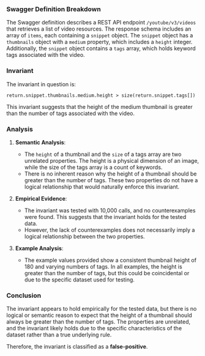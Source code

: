 ### Swagger Definition Breakdown

The Swagger definition describes a REST API endpoint `/youtube/v3/videos` that retrieves a list of video resources. The response schema includes an array of `items`, each containing a `snippet` object. The `snippet` object has a `thumbnails` object with a `medium` property, which includes a `height` integer. Additionally, the `snippet` object contains a `tags` array, which holds keyword tags associated with the video.

### Invariant

The invariant in question is:

`return.snippet.thumbnails.medium.height > size(return.snippet.tags[])`

This invariant suggests that the height of the medium thumbnail is greater than the number of tags associated with the video.

### Analysis

1. **Semantic Analysis**:
   - The `height` of a thumbnail and the `size` of a tags array are two unrelated properties. The height is a physical dimension of an image, while the size of the tags array is a count of keywords.
   - There is no inherent reason why the height of a thumbnail should be greater than the number of tags. These two properties do not have a logical relationship that would naturally enforce this invariant.

2. **Empirical Evidence**:
   - The invariant was tested with 10,000 calls, and no counterexamples were found. This suggests that the invariant holds for the tested data.
   - However, the lack of counterexamples does not necessarily imply a logical relationship between the two properties.

3. **Example Analysis**:
   - The example values provided show a consistent thumbnail height of 180 and varying numbers of tags. In all examples, the height is greater than the number of tags, but this could be coincidental or due to the specific dataset used for testing.

### Conclusion

The invariant appears to hold empirically for the tested data, but there is no logical or semantic reason to expect that the height of a thumbnail should always be greater than the number of tags. The properties are unrelated, and the invariant likely holds due to the specific characteristics of the dataset rather than a true underlying rule.

Therefore, the invariant is classified as a **false-positive**.

